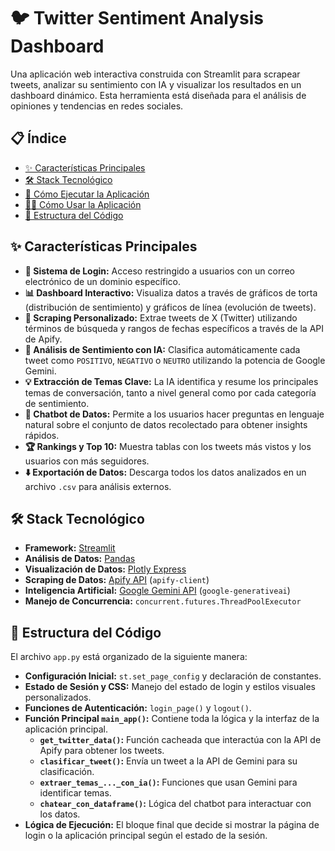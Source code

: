 # 🐦 Twitter Sentiment Analysis Dashboard

Una aplicación web interactiva construida con Streamlit para scrapear tweets, analizar su sentimiento con IA y visualizar los resultados en un dashboard dinámico. Esta herramienta está diseñada para el análisis de opiniones y tendencias en redes sociales.

## 📋 Índice

  - [✨ Características Principales](https://www.google.com/search?q=%23-caracter%C3%ADsticas-principales)
  - [🛠️ Stack Tecnológico](https://www.google.com/search?q=%23%EF%B8%8F-stack-tecnol%C3%B3gico)
  - [🚀 Cómo Ejecutar la Aplicación](https://www.google.com/search?q=%23-c%C3%B3mo-ejecutar-la-aplicaci%C3%B3n)
  - [👨‍💻 Cómo Usar la Aplicación](https://www.google.com/search?q=%23-c%C3%B3mo-usar-la-aplicaci%C3%B3n)
  - [📂 Estructura del Código](https://www.google.com/search?q=%23-estructura-del-c%C3%B3digo)

## ✨ Características Principales

  - **🔐 Sistema de Login:** Acceso restringido a usuarios con un correo electrónico de un dominio específico.
  - **📊 Dashboard Interactivo:** Visualiza datos a través de gráficos de torta (distribución de sentimiento) y gráficos de línea (evolución de tweets).
  - **🔎 Scraping Personalizado:** Extrae tweets de X (Twitter) utilizando términos de búsqueda y rangos de fechas específicos a través de la API de Apify.
  - **🧠 Análisis de Sentimiento con IA:** Clasifica automáticamente cada tweet como `POSITIVO`, `NEGATIVO` o `NEUTRO` utilizando la potencia de Google Gemini.
  - **💡 Extracción de Temas Clave:** La IA identifica y resume los principales temas de conversación, tanto a nivel general como por cada categoría de sentimiento.
  - **💬 Chatbot de Datos:** Permite a los usuarios hacer preguntas en lenguaje natural sobre el conjunto de datos recolectado para obtener insights rápidos.
  - **🏆 Rankings y Top 10:** Muestra tablas con los tweets más vistos y los usuarios con más seguidores.
  - **⬇️ Exportación de Datos:** Descarga todos los datos analizados en un archivo `.csv` para análisis externos.

## 🛠️ Stack Tecnológico

  - **Framework:** [Streamlit](https://streamlit.io/)
  - **Análisis de Datos:** [Pandas](https://pandas.pydata.org/)
  - **Visualización de Datos:** [Plotly Express](https://plotly.com/python/plotly-express/)
  - **Scraping de Datos:** [Apify API](https://apify.com/) (`apify-client`)
  - **Inteligencia Artificial:** [Google Gemini API](https://ai.google.dev/) (`google-generativeai`)
  - **Manejo de Concurrencia:** `concurrent.futures.ThreadPoolExecutor`

## 📂 Estructura del Código

El archivo `app.py` está organizado de la siguiente manera:

  - **Configuración Inicial:** `st.set_page_config` y declaración de constantes.
  - **Estado de Sesión y CSS:** Manejo del estado de login y estilos visuales personalizados.
  - **Funciones de Autenticación:** `login_page()` y `logout()`.
  - **Función Principal `main_app()`:** Contiene toda la lógica y la interfaz de la aplicación principal.
      - **`get_twitter_data()`:** Función cacheada que interactúa con la API de Apify para obtener los tweets.
      - **`clasificar_tweet()`:** Envía un tweet a la API de Gemini para su clasificación.
      - **`extraer_temas_..._con_ia()`:** Funciones que usan Gemini para identificar temas.
      - **`chatear_con_dataframe()`:** Lógica del chatbot para interactuar con los datos.
  - **Lógica de Ejecución:** El bloque final que decide si mostrar la página de login o la aplicación principal según el estado de la sesión.
